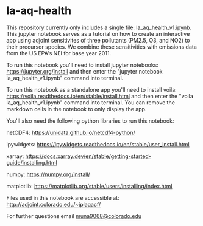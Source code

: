 # la-aq-health

This repository currently only includes a single file: la_aq_health_v1.ipynb. This jupyter notebook serves as a tutorial on how to create an interactive app using adjoint sensitivites of three pollutants (PM2.5, O3, and NO2) to their precursor species. We combine these sensitivities with emissions data from the US EPA's NEI for base year 2011. 

To run this notebook you'll need to install jupyter notebooks: https://jupyter.org/install and then enter the "jupyter notebook la_aq_health_v1.ipynb" command into terminal.

To run this notebook as a standalone app you'll need to install voila: https://voila.readthedocs.io/en/stable/install.html and then enter the "voila la_aq_health_v1.ipynb" command into terminal. You can remove the markdown cells in the notebook to only display the app.

You'll also need the following python libraries to run this notebook:

netCDF4: https://unidata.github.io/netcdf4-python/

ipywidgets: https://ipywidgets.readthedocs.io/en/stable/user_install.html

xarray: https://docs.xarray.dev/en/stable/getting-started-guide/installing.html

numpy: https://numpy.org/install/

matplotlib: https://matplotlib.org/stable/users/installing/index.html


Files used in this notebook are accessible at: http://adjoint.colorado.edu/~jplaqacf/

For further questions email muna9068@colorado.edu
